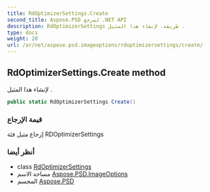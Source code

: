 ```yaml
---
title: RdOptimizerSettings.Create
second_title: Aspose.PSD لمرجع .NET API
description: RdOptimizerSettings طريقة. لإنشاء هذا المثيل .
type: docs
weight: 20
url: /ar/net/aspose.psd.imageoptions/rdoptimizersettings/create/
---
```

## RdOptimizerSettings.Create method

لإنشاء هذا المثيل .

```csharp
public static RdOptimizerSettings Create()
```

### قيمة الإرجاع

إرجاع مثيل فئة RDOptimizerSettings

### أنظر أيضا

* class [RdOptimizerSettings](../)
* مساحة الاسم [Aspose.PSD.ImageOptions](../../rdoptimizersettings/)
* المجسم [Aspose.PSD](../../../)


